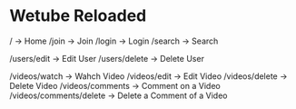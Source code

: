 # Wetube Reloaded

/ -> Home
/join -> Join
/login -> Login
/search -> Search

/users/edit -> Edit User
/users/delete -> Delete User

/videos/watch -> Wahch Video
/videos/edit -> Edit Video
/videos/delete -> Delete Video
/videos/comments -> Comment on a Video
/videos/comments/delete -> Delete a Comment of a Video
